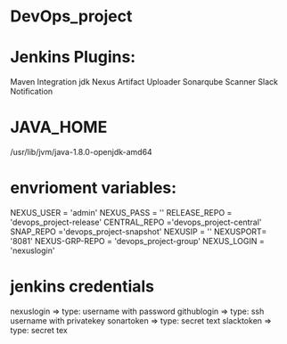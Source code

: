 # DevOps_project

# Jenkins Plugins:
Maven Integration
jdk
Nexus Artifact Uploader
Sonarqube Scanner
Slack Notification

# JAVA_HOME
/usr/lib/jvm/java-1.8.0-openjdk-amd64

# envrioment variables:
NEXUS_USER = 'admin'
NEXUS_PASS = ''
RELEASE_REPO = 'devops_project-release'
CENTRAL_REPO ='devops_project-central'
SNAP_REPO ='devops_project-snapshot'
NEXUSIP = ''
NEXUSPORT= '8081'
NEXUS-GRP-REPO = 'devops_project-group'
NEXUS_LOGIN = 'nexuslogin'

# jenkins credentials
nexuslogin => type: username with password
githublogin => type: ssh username with privatekey
sonartoken => type: secret text
slacktoken => type: secret tex